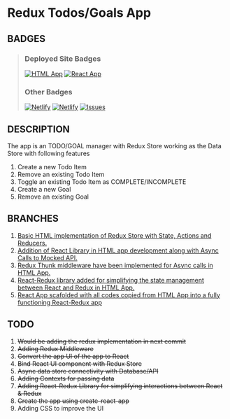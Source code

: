 # Redux Todos/Goals App

## BADGES

> ### Deployed Site Badges
>
> [![HTML App](https://img.shields.io/website?label=html%20app&logo=netlify&logoColor=green&style=for-the-badge&up_color=green&url=https%3A%2F%2Fhtml-todos.delabs.co.in)](https://html-todos.delabs.co.in)
> [![React App](https://img.shields.io/website?label=react%20app&logo=netlify&logoColor=green&style=for-the-badge&up_color=green&url=https%3A%2F%2Freact-todos.delabs.co.in)](https://react-todos.delabs.co.in)
>
> ### Other Badges
>
> [![Netlify](https://img.shields.io/netlify/c63cc15f-21b5-4818-a1d3-3cf60359b6e9?label=HTML%20APP&logo=netlify&logoColor=success&style=for-the-badge)](https://app.netlify.com/sites/html-todo-goal/deploys)
> [![Netlify](https://img.shields.io/netlify/c6f9d156-668e-4e3d-94d3-e6f42b178ee5?label=React%20APP&logo=netlify&logoColor=success&style=for-the-badge)](https://app.netlify.com/sites/react-todo-goal/deploys)
> [![Issues](https://img.shields.io/github/issues/birajpoddar/udacity-goals-todos-app?logo=github&logoColor=yellow&style=for-the-badge)](https://github.com/birajpoddar/udacity-goals-todos-app/issues)

## DESCRIPTION

The app is an TODO/GOAL manager with Redux Store working as the Data Store with following features

1. Create a new Todo Item
2. Remove an existing Todo Item
3. Toggle an existing Todo Item as COMPLETE/INCOMPLETE
4. Create a new Goal
5. Remove an existing Goal

## BRANCHES

1. [Basic HTML implementation of Redux Store with State, Actions and Reducers.](https://github.com/birajpoddar/udacity-goals-todos-app/tree/1-html-redux)
2. [Addition of React Library in HTML app development along with Async Calls to Mocked API.](https://github.com/birajpoddar/udacity-goals-todos-app/tree/2-react-redux)
3. [Redux Thunk middleware have been implemented for Async calls in HTML App.](https://github.com/birajpoddar/udacity-goals-todos-app/tree/3-react-redux-thunk)
4. [React-Redux library added for simplifying the state management between React and Redux in HTML App.](https://github.com/birajpoddar/udacity-goals-todos-app/tree/4-react-redux-binding)
5. [React App scafolded with all codes copied from HTML App into a fully functioning React-Redux app](https://github.com/birajpoddar/udacity-goals-todos-app/tree/5-react-redux-app)

## TODO

1. ~~Would be adding the redux implementation in next commit~~
2. ~~Adding Redux Middleware~~
3. ~~Convert the app UI of the app to React~~
4. ~~Bind React UI component with Redux Store~~
5. ~~Async data store connectivity with Database/API~~
6. ~~Adding Contexts for passing data~~
7. ~~Adding React-Redux Library for simplifying interactions between React & Redux~~
8. ~~Create the app using create-react-app~~
9. Adding CSS to improve the UI
